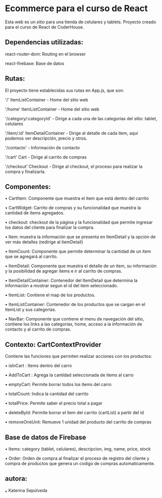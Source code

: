 # Ecommerce para el curso de React

Esta web es un sitio para una tienda de celulares y tablets. Proyecto creado para el curso de React de CoderHouse.

## Dependencias utilizadas:

react-router-dom: Routing en el browser

react-firebase: Base de datos

## Rutas:

El proyecto tiene establecidas sus rutas en App.js, que son:

'/' ItemListContainer -  Home del sitio web

'/home' ItemListContainer - Home del sitio web

'/category/:categoryId' - Dirige a cada una de las categorias del sitio: tablet, celulares

'/item/:id' ItemDetailContainer - Dirige al detalle de cada item, aquí podemos ver descripción, precio y otros.

'/contacto' - Información de contacto

'/cart' Cart - Dirige al carrito de compras

'/checkout' Checkout - Dirige al checkout, el proceso para realizar la compra y finalizarla.
 
## Componentes:

• CartItem: Componente que muestra el item que está dentro del carrito

• CartWidget: Carrito de compras y su funcionalidad que muestra la cantidad de items agregados.

• checkout: checkout de la página y la funcionalidad que permite ingresar los datos del cliente para finalizar la compra.

• Item: muestra la información que se presenta en ItemDetail y la opción de ver más detalles (redirige al itemDetail)

• ItemCount: Componente que permite determinar la cantidad de un item que se agregará al carrito.

• ItemDetail: Componente que muestra el detalle de un item, su información y la posibilidad de agregar items e ir al carrito de compras.

• ItemDetailContainer: Contenedor del ItemDetail que determina la información a mostrar segun el id del item seleccionado.

• ItemList: Contiene el map de los productos.

• ItemListContainer: Contenedor de los productos que se cargan en el ItemList y sus categorías.

• NavBar: Componente que contiene el menu de navegación del sitio, contiene los links a las categorías, home, acceso a la información de contacto y al carrito de compras.

## Contexto: CartContextProvider

Contiene las funciones que permiten realizar acciones con los productos: 

• isInCart : Items dentro del carro

• AddToCart : Agrega la cantidad seleccionada de items al carro

• emptyCart: Permite borrar todos los items del carro

• totalCount: Indica la cantidad del carrito

• totalPrice: Permite saber el precio total a pagar

• deleteById: Permite borrar el item del carrito (cartList) a partir del id

• removeOneUnit: Remueve 1 unidad del producto del carrito de compras

## Base de datos de Firebase

• Items: category (tablet, celulares), descripcion, img, name, price, stock

• Order: Orden de compra al finalizar el proceso de registro del cliente y compra de productos que genera un codigo de compras automaticamente.

## autora:

⁎ Katerina Sepúlveda



